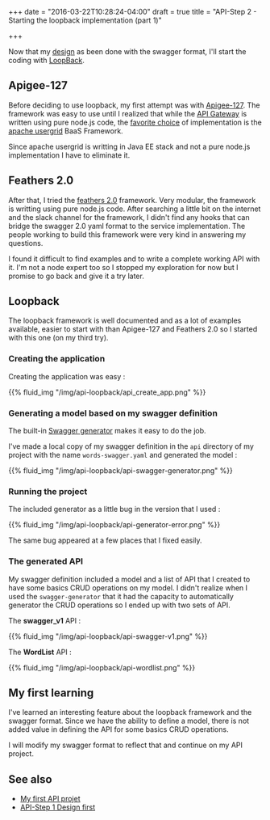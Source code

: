 +++
date = "2016-03-22T10:28:24-04:00"
draft = true
title = "API-Step 2 - Starting the loopback implementation (part 1)"

+++

Now that my [design](/post/first-api-design_first/) as been done with the swagger format, I'll start the coding with [LoopBack](http://loopback.io/).

## Apigee-127

Before deciding to use loopback, my first attempt was with [Apigee-127](https://github.com/apigee-127/a127-documentation/wiki/What-is-Apigee-127).  The framework
was easy to use until I realized that while the [API Gateway](http://microservices.io/patterns/apigateway.html) is written using
pure node.js code, the [favorite choice](https://github.com/apigee-127/a127-documentation/wiki/Quick-Start:-Download-and-Start-Usergrid) of implementation is 
the [apache usergrid](http://usergrid.apache.org/) BaaS Framework.  

Since apache usergrid is writting in Java EE stack and not a pure node.js implementation I have to eliminate it.

## Feathers 2.0

After that, I tried the [feathers 2.0](https://www.gitbook.com/book/feathersjs/feathers-docs/details) framework.  Very
modular, the framework is writting using pure node.js code. After searching a little bit on the internet and 
the slack channel for the framework, I didn't find any hooks that can bridge the swagger 2.0 yaml format 
to the service implementation.   The people working to build this framework were very kind in answering my questions.

I found it difficult to find examples and to write a complete working API with it.  I'm not a node expert too so I stopped my
exploration for now but I promise to go back and give it a try later.

## Loopback

The loopback framework is well documented and as a lot of examples available, easier to start with than Apigee-127 and 
Feathers 2.0 so I started with this one (on my third try).

### Creating the application

Creating the application was easy :

{{% fluid_img "/img/api-loopback/api_create_app.png" %}}

### Generating a model based on my swagger definition

The built-in [Swagger generator](https://docs.strongloop.com/display/public/LB/Swagger+generator) makes it easy to do the job.

I've made a local copy of my swagger definition in the `api` directory of my project with the name `words-swagger.yaml` and generated the model : 

{{% fluid_img "/img/api-loopback/api-swagger-generator.png" %}}

### Running the project

The included generator as a little bug in the version that I used :  

{{% fluid_img "/img/api-loopback/api-generator-error.png" %}}

The same bug appeared at a few places that I fixed easily.

### The generated API

 My swagger definition included a model and a list of API that I created to have some basics CRUD operations on my model. I
 didn't realize when I used the `swagger-generator` that it had the capacity to automatically generator the CRUD operations so I 
 ended up with two sets of API.
 
 The **swagger_v1** API :
 
{{% fluid_img "/img/api-loopback/api-swagger-v1.png" %}}
 
 The **WordList** API :
 
{{% fluid_img "/img/api-loopback/api-wordlist.png" %}}
 
## My first learning

I've learned an interesting feature about the loopback framework and the swagger format.  Since we have the ability to 
define a model, there is not added value in defining the API for some basics CRUD operations.

I will modify my swagger format to reflect that and continue on my API project.
 
## See also

- [My first API projet](/post/first-api-project/)  
- [API-Step 1 Design first](/post/first-api-design_first/)  
 

